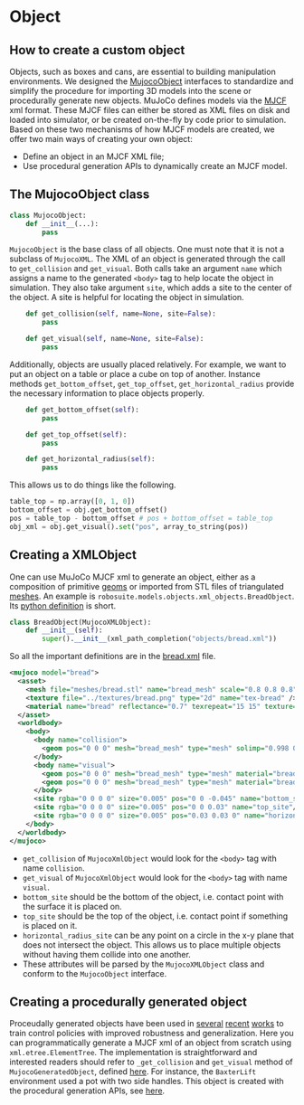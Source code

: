 # Object

## How to create a custom object
Objects, such as boxes and cans, are essential to building manipulation environments. We designed the [MujocoObject](../robosuite/models/objects/objects.py) interfaces to standardize and simplify the procedure for importing 3D models into the scene or procedurally generate new objects. MuJoCo defines models via the [MJCF](http://www.mujoco.org/book/modeling.html) xml format. These MJCF files can either be stored as XML files on disk and loaded into simulator, or be created on-the-fly by code prior to simulation. Based on these two mechanisms of how MJCF models are created, we offer two main ways of creating your own object:

* Define an object in an MJCF XML file;
* Use procedural generation APIs to dynamically create an MJCF model.

## The MujocoObject class
```python
class MujocoObject:
    def __init__(...):
        pass
```
`MujocoObject` is the base class of all objects. One must note that it is not a subclass of `MujocoXML`. The XML of an object is generated through the call to `get_collision` and `get_visual`. Both calls take an argument `name` which assigns a name to the generated `<body>` tag to help locate the object in simulation. They also take argument `site`, which adds a site to the center of the object. A site is helpful for locating the object in simulation.
```python
    def get_collision(self, name=None, site=False):
        pass

    def get_visual(self, name=None, site=False):
        pass
```

Additionally, objects are usually placed relatively. For example, we want to put an object on a table or place a cube on top of another. Instance methods `get_bottom_offset`, `get_top_offset`, `get_horizontal_radius` provide the necessary information to place objects properly. 
```python
    def get_bottom_offset(self):
        pass

    def get_top_offset(self):
        pass

    def get_horizontal_radius(self):
        pass
```
This allows us to do things like the following.
```python
table_top = np.array([0, 1, 0])
bottom_offset = obj.get_bottom_offset()
pos = table_top - bottom_offset # pos + bottom_offset = table_top
obj_xml = obj.get_visual().set("pos", array_to_string(pos))
```

## Creating a XMLObject
One can use MuJoCo MJCF xml to generate an object, either as a composition of primitive [geoms](http://mujoco.org/book/modeling.html#geom) or imported from STL files of triangulated [meshes](http://www.mujoco.org/book/modeling.html#mesh). An example is `robosuite.models.objects.xml_objects.BreadObject`. Its [python definition](../robosuite/models/objects/xml_objects.py#L41) is short.
```python
class BreadObject(MujocoXMLObject):
    def __init__(self):
        super().__init__(xml_path_completion("objects/bread.xml"))
```

So all the important definitions are in the [bread.xml](../robosuite/models/assets/objects/bread.xml) file.
```xml
<mujoco model="bread">
  <asset>
    <mesh file="meshes/bread.stl" name="bread_mesh" scale="0.8 0.8 0.8"/>
    <texture file="../textures/bread.png" type="2d" name="tex-bread" />
    <material name="bread" reflectance="0.7" texrepeat="15 15" texture="tex-bread" texuniform="true"/>
  </asset>
  <worldbody>
    <body>
      <body name="collision">
        <geom pos="0 0 0" mesh="bread_mesh" type="mesh" solimp="0.998 0.998 0.001" solref="0.001 1" density="50" friction="0.95 0.3 0.1"  material="bread" group="1" condim="4"/>
      </body>
      <body name="visual">
        <geom pos="0 0 0" mesh="bread_mesh" type="mesh" material="bread"  conaffinity="0" contype="0"  group="0" mass="0.0001"/>
        <geom pos="0 0 0" mesh="bread_mesh" type="mesh" material="bread"  conaffinity="0" contype="0"  group="1" mass="0.0001"/>
      </body>
      <site rgba="0 0 0 0" size="0.005" pos="0 0 -0.045" name="bottom_site"/>
      <site rgba="0 0 0 0" size="0.005" pos="0 0 0.03" name="top_site"/>
      <site rgba="0 0 0 0" size="0.005" pos="0.03 0.03 0" name="horizontal_radius_site"/>
    </body>
  </worldbody>
</mujoco>
```
* `get_collision` of `MujocoXmlObject` would look for the `<body>` tag with name `collision`. 
* `get_visual` of `MujocoXmlObject` would look for the `<body>` tag with name `visual`.
* `bottom_site` should be the bottom of the object, i.e. contact point with the surface it is placed on.
* `top_site` should be the top of the object, i.e. contact point if something is placed on it.
* `horizontal_radius_site` can be any point on a circle in the x-y plane that does not intersect the object. This allows us to place multiple objects without having them collide into one another.
* These attributes will be parsed by the `MujocoXMLObject` class and conform to the `MujocoObject` interface.

## Creating a procedurally generated object
Proceudally generated objects have been used in [several](https://arxiv.org/abs/1802.09564) [recent](https://arxiv.org/abs/1806.09266) [works](https://arxiv.org/abs/1709.07857) to train control policies with improved robustness and generalization. Here you can programmatically generate a MJCF xml of an object from scratch using `xml.etree.ElementTree`. The implementation is straightforward and interested readers should refer to `_get_collision` and `get_visual` method of `MujocoGeneratedObject`, defined [here](../robosuite/models/objects/generated_objects.py). For instance, the `BaxterLift` environment used a pot with two side handles. This object is created with the procedural generation APIs, see [here](../robosuite/models/objects/generated_objects.py#L8).
